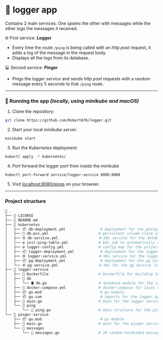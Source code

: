 # 🚀 logger app
Contains 2 main services: One *spams* the other with messages while the other *logs* the messages it received.

🌐 First service: **Logger**
- Every time the route `/ping` is being called with an *http post* request, it adds a log of the message in the request body.
- Displays all the logs from its database.

💻 Second service: **Pinger**
- Pings the *logger service* and sends *http post* requests with a random message every 5 seconds to that `/ping` route.

---

### 🏁 Running the app ***(locally, using minikube and macOS)***

1. Clone the repository:

```bash
git clone https://github.com/Robert076/logger.git
```

2. Start your local *minikube* server:

```bash
minikube start
```

3. Run the *Kubernetes* deployment:

```bash
kubectl apply -f kubernetes/
```

4. Port forward the logger port from inside the minikube

```bash
kubectl port-forward service/logger-service 8080:8080
```

5. Visit [localhost:8080/pings](http://localhost:8080/pings) on your browser.

---

### Project structure

```bash
📁 .
├── 📜 LICENSE
├── 📘 README.md
├── 📁 kubernetes
│   ├── 📦 db-deployment.yml                # deployment for the postgres container
│   ├── 💾 db-pvc.yml                       # persistent volume claim so we don't lose the data from the database
│   ├── 🌐 db-service.yml                   # k8s service for the database
│   │── ⚙️ init-ping-table.yml              # k8s job to automatically create the table in he database so the program works as expected with no manual intervention
│   ├── ⚙️ logger-config.yml                # config map for the project's env vars
│   ├── 📦 logger-deployment.yml            # deployment for the logger service
│   ├── 🌐 logger-service.yml               # k8s service for the logger
│   ├── 📦 pg-deployment.yml                # deployment for the pg container (optional, we don't use pg anyways)
│   └── 🌐 pg-service.yml                   # k8s for the pg service (optional, we don't use pg anyways)
├── 📁 logger-service
│   ├── 🐳 Dockerfile                       # Dockerfile for building the logger image
│   ├── 📁 db
│   │   └── 🛢️ db.go                        # database module for the logger app
│   ├── 🐙 docker-compose.yml               # docker-compose for local development, run with this if you don't want to use k8s
│   ├── 📦 go.mod                           # go module
│   ├── 📦 go.sum                           # imports for the logger app
│   ├── 🚀 main.go                          # main for the logger service
│   └── 📁 ping            
│       └── 📄 ping.go                      # data structure for the ping
└── 📁 pinger-service
    ├── 📦 go.mod                           # go module
    ├── 🚀 main.go                          # main for the pinger service
    └── 📁 messages
        └── 💬 messages.go                  # 20 random hardcoded messages
```
